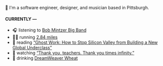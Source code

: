 👋 I'm a software engineer, designer, and musician based in Pittsburgh.

#### CURRENTLY —

* 🎧 listening to [Bob Mintzer Big Band](https://www.last.fm/music/Bob+Mintzer+Big+Band/_/My+One+And+Only+Love)
* 🏃‍♂️ running [2.84 miles](https://www.strava.com/activities/3939974716)
* 📘 reading [“Ghost Work: How to Stop Silicon Valley from Building a New Global Underclass”](https://www.goodreads.com/book/show/41963432-ghost-work)
* 🍿 watching [“Thank you, teachers. Thank you times infinity.”](https://youtu.be/GqmLCMiUrdo)
* 🍺 drinking [DreamWeaver Wheat](https://untappd.com/user/namoscato/checkin/927891203)
